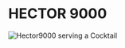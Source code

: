 HECTOR 9000
======================

![Hector9000 serving a Cocktail](https://repository-images.githubusercontent.com/195014271/54d0a380-ac88-11e9-9497-a44198e84aff)

